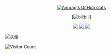 <div id="title" align=center>


[![Anurag's GitHub stats](https://github-readme-stats.vercel.app/api?username=TapirHeron&show_icons=true&theme=tokyonight)](https://b23.tv/iEJTnPp)

[![bilibili](https://space.bilibili.com/170519473?spm_id_from=333.337.0.0)]

![](https://img.shields.io/badge/喜欢-吃饭-yellow) 
![](https://img.shields.io/badge/性格-开朗-red) 
![](https://img.shields.io/badge/爱好-java-red)

</div>

![头像](image/avatar.jpg)

![Visitor Count](https://profile-counter.glitch.me/Mq-b/count.svg)

